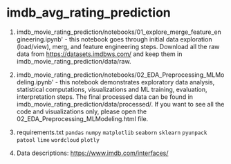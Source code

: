 # imdb_avg_rating_prediction

1. imdb_movie_rating_prediction/notebooks/01_explore_merge_feature_engineering.ipynb' - this notebook goes through initial data exploration (load/view), merg, and feature engineering steps. Download all the raw data from https://datasets.imdbws.com/ and keep them in imdb_movie_rating_prediction/data/raw.  

2. imdb_movie_rating_prediction/notebooks/02_EDA_Preprocessing_MLModeling.ipynb' - this notebook demonstrates exploratory data analysis, statistical computations, visualizations and ML training, evaluation, interpretation steps. The final processed data can be found in imdb_movie_rating_prediction/data/processed/.  If you want to see all the code and visualizations only, please open the 02_EDA_Preprocessing_MLModeling.html file.

3. requirements.txt `pandas` `numpy` `matplotlib` `seaborn` `sklearn` `pyunpack` `patool` `lime` `wordcloud` `plotly`

4. Data descriptions: https://www.imdb.com/interfaces/
